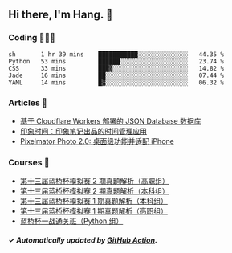 ## Hi there, I'm Hang. 👋

### Coding 👨🏻‍💻

<!--START_SECTION:waka-->
```text
sh       1 hr 39 mins    ███████████░░░░░░░░░░░░░░   44.35 % 
Python   53 mins         ██████░░░░░░░░░░░░░░░░░░░   23.74 % 
CSS      33 mins         ███▓░░░░░░░░░░░░░░░░░░░░░   14.82 % 
Jade     16 mins         ██░░░░░░░░░░░░░░░░░░░░░░░   07.44 % 
YAML     14 mins         █▓░░░░░░░░░░░░░░░░░░░░░░░   06.32 % 
```
<!--END_SECTION:waka-->

### Articles 📝

<!-- BLOG:START -->
- [基于 Cloudflare Workers 部署的 JSON Database 数据库](https://huhuhang.com/post/coding/cloudflare-workers-jsonbase?from=github)
- [印象时间：印象笔记出品的时间管理应用](https://huhuhang.com/post/product-hunt/product-hunt-n251?from=github)
- [Pixelmator Photo 2.0: 桌面级功能并适配 iPhone](https://huhuhang.com/post/product-hunt/product-hunt-n250?from=github)<!-- BLOG:END -->

### Courses 🔗

<!-- SYL:START -->
- [第十三届蓝桥杯模拟赛 2 期真题解析（高职组）](https://www.lanqiao.cn/courses/7616/)
- [第十三届蓝桥杯模拟赛 2 期真题解析（本科组）](https://www.lanqiao.cn/courses/7615/)
- [第十三届蓝桥杯模拟赛 1 期真题解析（本科组）](https://www.lanqiao.cn/courses/5719/)
- [第十三届蓝桥杯模拟赛 1 期真题解析（高职组）](https://www.lanqiao.cn/courses/5718/)
- [蓝桥杯一战通关班（Python 组）](https://www.lanqiao.cn/courses/5494/)
<!-- SYL:END -->

##### ✓ Automatically updated by [GitHub Action](https://github.com/huhuhang/huhuhang/actions).

